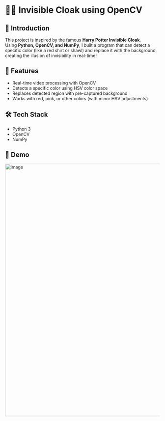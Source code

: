 # 🧙‍♂️ Invisible Cloak using OpenCV

## 📌 Introduction
This project is inspired by the famous **Harry Potter Invisible Cloak**.  
Using **Python, OpenCV, and NumPy**, I built a program that can detect a specific color (like a red shirt or shawl) and replace it with the background, creating the illusion of invisibility in real-time!  

## 🎯 Features
- Real-time video processing with OpenCV  
- Detects a specific color using HSV color space  
- Replaces detected region with pre-captured background  
- Works with red, pink, or other colors (with minor HSV adjustments)  

## 🛠️ Tech Stack
- Python 3  
- OpenCV  
- NumPy  


## 📸 Demo
<img width="1817" height="822" alt="image" src="https://github.com/user-attachments/assets/559a5da2-71cb-4191-97ea-f4e77d6ba182" />
  

